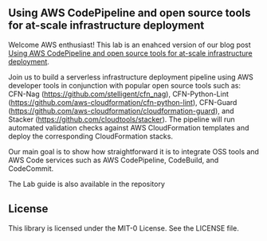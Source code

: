 ## Using AWS CodePipeline and open source tools for at-scale infrastructure deployment

Welcome AWS enthusiast! This lab is an enahced version of our blog post [Using AWS CodePipeline and open source tools for at-scale infrastructure deployment](https://aws.amazon.com/blogs/opensource/using-aws-codepipeline-and-open-source-tools-for-at-scale-infrastructure-deployment/). 

Join us to build a serverless infrastructure deployment pipeline using AWS developer tools in conjunction with popular open source tools such as: CFN-Nag (https://github.com/stelligent/cfn_nag), CFN-Python-Lint (https://github.com/aws-cloudformation/cfn-python-lint), CFN-Guard (https://github.com/aws-cloudformation/cloudformation-guard), and Stacker (https://github.com/cloudtools/stacker). The pipeline will run automated validation checks against AWS CloudFormation templates and deploy the corresponding CloudFormation stacks.

Our main goal is to show how straightforward it is to integrate OSS tools and AWS Code services such as AWS CodePipeline, CodeBuild, and CodeCommit. 

The Lab guide is also available in the repository

## License

This library is licensed under the MIT-0 License. See the LICENSE file.

